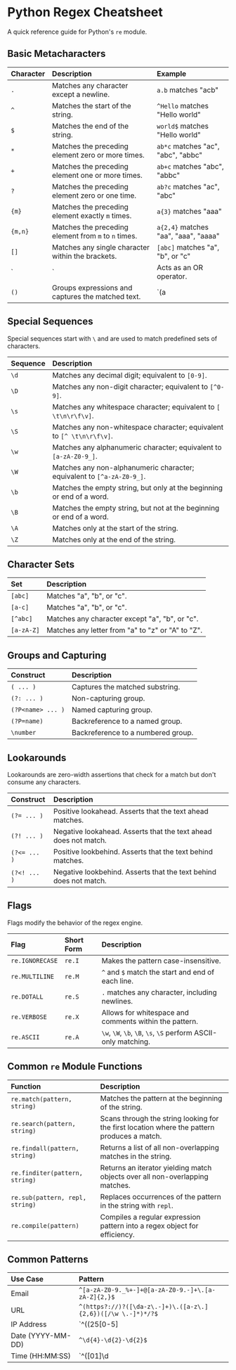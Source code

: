 # Python Regex Cheatsheet

A quick reference guide for Python's `re` module.

## Basic Metacharacters

| Character | Description | Example |
| :--- | :--- | :--- |
| `.` | Matches any character except a newline. | `a.b` matches "acb" |
| `^` | Matches the start of the string. | `^Hello` matches "Hello world" |
| `$` | Matches the end of the string. | `world$` matches "Hello world" |
| `*` | Matches the preceding element zero or more times. | `ab*c` matches "ac", "abc", "abbc" |
| `+` | Matches the preceding element one or more times. | `ab+c` matches "abc", "abbc" |
| `?` | Matches the preceding element zero or one time. | `ab?c` matches "ac", "abc" |
| `{m}` | Matches the preceding element exactly `m` times. | `a{3}` matches "aaa" |
| `{m,n}` | Matches the preceding element from `m` to `n` times. | `a{2,4}` matches "aa", "aaa", "aaaa" |
| `[]` | Matches any single character within the brackets. | `[abc]` matches "a", "b", or "c" |
| `|` | Acts as an OR operator. | `a|b` matches "a" or "b" |
| `()` | Groups expressions and captures the matched text. | `(a|b)c` matches "ac" or "bc" |

## Special Sequences

Special sequences start with `\` and are used to match predefined sets of characters.

| Sequence | Description |
| :--- | :--- |
| `\d` | Matches any decimal digit; equivalent to `[0-9]`. |
| `\D` | Matches any non-digit character; equivalent to `[^0-9]`. |
| `\s` | Matches any whitespace character; equivalent to `[ \t\n\r\f\v]`. |
| `\S` | Matches any non-whitespace character; equivalent to `[^ \t\n\r\f\v]`. |
| `\w` | Matches any alphanumeric character; equivalent to `[a-zA-Z0-9_]`. |
| `\W` | Matches any non-alphanumeric character; equivalent to `[^a-zA-Z0-9_]`. |
| `\b` | Matches the empty string, but only at the beginning or end of a word. |
| `\B` | Matches the empty string, but not at the beginning or end of a word. |
| `\A` | Matches only at the start of the string. |
| `\Z` | Matches only at the end of the string. |

## Character Sets

| Set | Description |
| :--- | :--- |
| `[abc]` | Matches "a", "b", or "c". |
| `[a-c]` | Matches "a", "b", or "c". |
| `[^abc]` | Matches any character except "a", "b", or "c". |
| `[a-zA-Z]` | Matches any letter from "a" to "z" or "A" to "Z". |

## Groups and Capturing

| Construct | Description |
| :--- | :--- |
| `( ... )` | Captures the matched substring. |
| `(?: ... )` | Non-capturing group. |
| `(?P<name> ... )` | Named capturing group. |
| `(?P=name)` | Backreference to a named group. |
| `\number` | Backreference to a numbered group. |

## Lookarounds

Lookarounds are zero-width assertions that check for a match but don't consume any characters.

| Construct | Description |
| :--- | :--- |
| `(?= ... )` | Positive lookahead. Asserts that the text ahead matches. |
| `(?! ... )` | Negative lookahead. Asserts that the text ahead does not match. |
| `(?<= ... )` | Positive lookbehind. Asserts that the text behind matches. |
| `(?<! ... )` | Negative lookbehind. Asserts that the text behind does not match. |

## Flags

Flags modify the behavior of the regex engine.

| Flag | Short Form | Description |
| :--- | :--- | :--- |
| `re.IGNORECASE` | `re.I` | Makes the pattern case-insensitive. |
| `re.MULTILINE` | `re.M` | `^` and `$` match the start and end of each line. |
| `re.DOTALL` | `re.S` | `.` matches any character, including newlines. |
| `re.VERBOSE` | `re.X` | Allows for whitespace and comments within the pattern. |
| `re.ASCII` | `re.A` | `\w`, `\W`, `\b`, `\B`, `\s`, `\S` perform ASCII-only matching. |

## Common `re` Module Functions

| Function | Description |
| :--- | :--- |
| `re.match(pattern, string)` | Matches the pattern at the beginning of the string. |
| `re.search(pattern, string)` | Scans through the string looking for the first location where the pattern produces a match. |
| `re.findall(pattern, string)` | Returns a list of all non-overlapping matches in the string. |
| `re.finditer(pattern, string)` | Returns an iterator yielding match objects over all non-overlapping matches. |
| `re.sub(pattern, repl, string)` | Replaces occurrences of the pattern in the string with `repl`. |
| `re.compile(pattern)` | Compiles a regular expression pattern into a regex object for efficiency. |

## Common Patterns

| Use Case | Pattern |
| :--- | :--- |
| Email | `^[a-zA-Z0-9._%+-]+@[a-zA-Z0-9.-]+\.[a-zA-Z]{2,}$` |
| URL | `^(https?://)?([\da-z\.-]+)\.([a-z\.]{2,6})([/\w \.-]*)*/?$` |
| IP Address | `^((25[0-5]|2[0-4][0-9]|[01]?[0-9][0-9]?)\.){3}(25[0-5]|2[0-4][0-9]|[01]?[0-9][0-9]?)$` |
| Date (YYYY-MM-DD) | `^\d{4}-\d{2}-\d{2}$` |
| Time (HH:MM:SS) | `^([01]\d|2[0-3]):([0-5]\d):([0-5]\d)$` |
